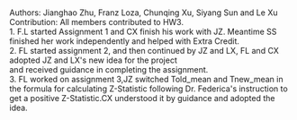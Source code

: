 <br/>Authors: Jianghao Zhu, Franz Loza, Chunqing Xu, Siyang Sun and Le Xu
<br/>Contribution: All members contributed to HW3.
<br/>1. F.L started Assignment 1 and CX finish his work with JZ. Meantime SS finished her work independently and helped with Extra Credit.
<br/>2. FL started assignment 2, and then continued by JZ and LX, FL and CX adopted JZ and LX's new idea for the project
<br/>and received guidance in completing the assignment. 
<br/>3. FL worked on assignment 3,JZ switched Told_mean and Tnew_mean in the formula for calculating Z-Statistic following Dr. Federica's instruction to get a positive Z-Statistic.CX understood it by guidance and adopted the idea.

